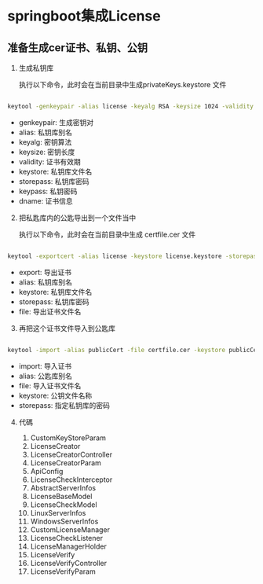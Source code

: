 # springboot集成License

## 准备生成cer证书、私钥、公钥

1. 生成私钥库

    执行以下命令，此时会在当前目录中生成privateKeys.keystore 文件

~~~sh

keytool -genkeypair -alias license -keyalg RSA -keysize 1024 -validity 3650 -keystore license.keystore -storepass "haohaoshangban996" -keypass "shangbanzhenlei996" -dname "CN=localhost,OU=localhost,O=localhost,L=SH,ST=SH,C=CN"

~~~

* genkeypair: 生成密钥对
* alias: 私钥库别名
* keyalg: 密钥算法
* keysize: 密钥长度
* validity: 证书有效期
* keystore: 私钥库文件名
* storepass: 私钥库密码
* keypass: 私钥密码
* dname: 证书信息

2. 把私匙库内的公匙导出到一个文件当中

    执行以下命令，此时会在当前目录中生成 certfile.cer 文件

~~~sh

keytool -exportcert -alias license -keystore license.keystore -storepass "haohaoshangban996" -file certfile.cer

~~~

* export: 导出证书
* alias: 私钥库别名
* keystore: 私钥库文件名
* storepass: 私钥库密码
* file: 导出证书文件名

3.  再把这个证书文件导入到公匙库
   
~~~sh

keytool -import -alias publicCert -file certfile.cer -keystore publicCerts.keystore -storepass "haohaoshangban996" 

~~~

* import: 导入证书
* alias: 公匙库别名
* file: 导入证书文件名
* keystore: 公钥文件名称
* storepass: 指定私钥库的密码


4. 代碼

    1. CustomKeyStoreParam
    2. LicenseCreator
    3. LicenseCreatorController
    4. LicenseCreatorParam
    5. ApiConfig
    6. LicenseCheckInterceptor
    7. AbstractServerInfos
    8. LicenseBaseModel
    9. LicenseCheckModel
    10. LinuxServerInfos
    11. WindowsServerInfos
    12. CustomLicenseManager
    13. LicenseCheckListener
    14. LicenseManagerHolder
    15. LicenseVerify
    16. LicenseVerifyController
    17. LicenseVerifyParam
